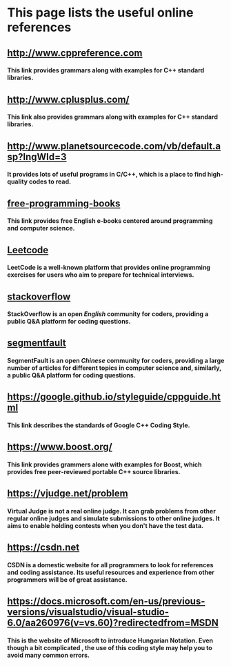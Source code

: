 # This page lists the useful online references

## http://www.cppreference.com
#### This link provides grammars along with examples for C++ standard libraries. 

## http://www.cplusplus.com/
#### This link also provides grammars along with examples for C++ standard libraries. 

## http://www.planetsourcecode.com/vb/default.asp?lngWId=3
#### It provides lots of useful programs in C/C++, which is a place to find high-quality codes to read.

## [free-programming-books](https://github.com/EbookFoundation/free-programming-books/blob/master/free-programming-books.md)

#### This link provides free English e-books centered around programming and computer science.

## [Leetcode](https://leetcode-cn.com/)

#### LeetCode is a well-known platform that provides online programming exercises for users who aim to prepare for technical interviews.

## [stackoverflow](https://stackoverflow.com/)

#### StackOverflow is an open *English* community for coders, providing a public Q&A platform for coding questions.

## [segmentfault](https://segmentfault.com/)

#### SegmentFault is an open *Chinese* community for coders, providing a large number of articles for different topics in computer science and, similarly, a public Q&A platform for coding questions.

## https://google.github.io/styleguide/cppguide.html
#### This link describes the standards of Google C++ Coding Style.

## https://www.boost.org/

#### This link provides grammers alone with examples for Boost, which provides free peer-reviewed portable C++ source libraries.

## https://vjudge.net/problem
#### Virtual Judge is not a real online judge. It can grab problems from other regular online judges and simulate submissions to other online judges. It aims to enable holding contests when you don't have the test data.

## https://csdn.net
#### CSDN is a domestic website for all programmers to look for references and coding assistance. Its useful resources and experience from other programmers will be of great assistance.

## https://docs.microsoft.com/en-us/previous-versions/visualstudio/visual-studio-6.0/aa260976(v=vs.60)?redirectedfrom=MSDN
#### This is the website of Microsoft to introduce Hungarian Notation. Even though a bit complicated , the use of this coding style may help you to avoid many common errors.
